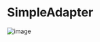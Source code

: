 # SimpleAdapter
![image](https://github.com/ih8rain/SimpleAdapter/Images/IE0DFK[R3W345X1{V{Q(00W.png))
